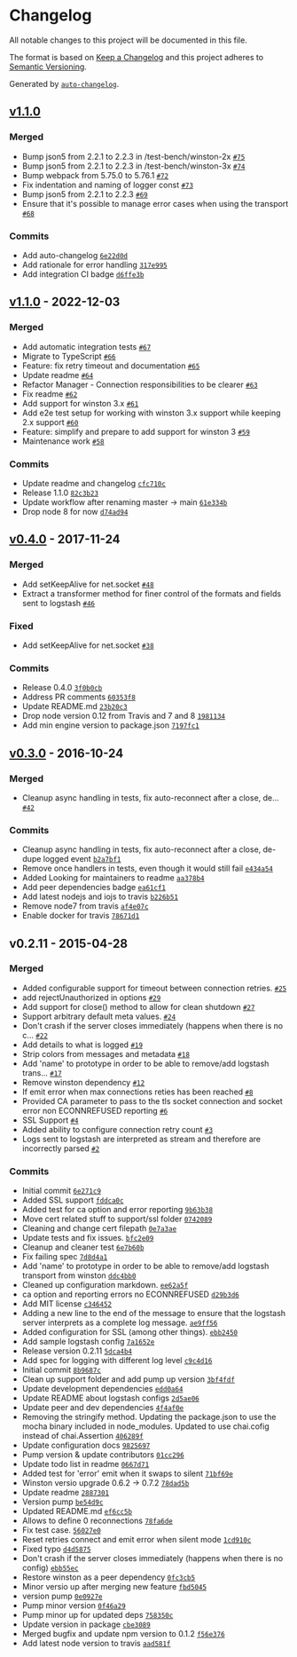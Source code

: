 # Changelog

All notable changes to this project will be documented in this file.

The format is based on [Keep a Changelog](https://keepachangelog.com/en/1.0.0/)
and this project adheres to [Semantic Versioning](https://semver.org/spec/v2.0.0.html).

Generated by [`auto-changelog`](https://github.com/CookPete/auto-changelog).

## [v1.1.0](https://github.com/jaakkos/winston-logstash/compare/v1.1.0...v1.1.0)

### Merged

- Bump json5 from 2.2.1 to 2.2.3 in /test-bench/winston-2x [`#75`](https://github.com/jaakkos/winston-logstash/pull/75)
- Bump json5 from 2.2.1 to 2.2.3 in /test-bench/winston-3x [`#74`](https://github.com/jaakkos/winston-logstash/pull/74)
- Bump webpack from 5.75.0 to 5.76.1 [`#72`](https://github.com/jaakkos/winston-logstash/pull/72)
- Fix indentation and naming of logger const [`#73`](https://github.com/jaakkos/winston-logstash/pull/73)
- Bump json5 from 2.2.1 to 2.2.3 [`#69`](https://github.com/jaakkos/winston-logstash/pull/69)
- Ensure that it's possible to manage error cases when using the transport [`#68`](https://github.com/jaakkos/winston-logstash/pull/68)

### Commits

- Add auto-changelog [`6e22d0d`](https://github.com/jaakkos/winston-logstash/commit/6e22d0da8a65a568c7b2c0cc78ed9f764a329227)
- Add rationale for error handling [`317e995`](https://github.com/jaakkos/winston-logstash/commit/317e99572cacfdac18e1e74d48ba05251ff202b3)
- Add integration CI badge [`d6ffe3b`](https://github.com/jaakkos/winston-logstash/commit/d6ffe3bf269b9e3ad77fef9bb2723e8f45cd2315)

## [v1.1.0](https://github.com/jaakkos/winston-logstash/compare/v0.4.0...v1.1.0) - 2022-12-03

### Merged

- Add automatic integration tests [`#67`](https://github.com/jaakkos/winston-logstash/pull/67)
- Migrate to TypeScript [`#66`](https://github.com/jaakkos/winston-logstash/pull/66)
- Feature: fix retry timeout and documentation [`#65`](https://github.com/jaakkos/winston-logstash/pull/65)
- Update readme [`#64`](https://github.com/jaakkos/winston-logstash/pull/64)
- Refactor Manager - Connection responsibilities to be clearer [`#63`](https://github.com/jaakkos/winston-logstash/pull/63)
- Fix readme [`#62`](https://github.com/jaakkos/winston-logstash/pull/62)
- Add support for winston 3.x [`#61`](https://github.com/jaakkos/winston-logstash/pull/61)
- Add e2e test setup for working with winston 3.x support while keeping 2.x support [`#60`](https://github.com/jaakkos/winston-logstash/pull/60)
- Feature: simplify and prepare to add support for winston 3 [`#59`](https://github.com/jaakkos/winston-logstash/pull/59)
- Maintenance work [`#58`](https://github.com/jaakkos/winston-logstash/pull/58)

### Commits

- Update readme and changelog [`cfc710c`](https://github.com/jaakkos/winston-logstash/commit/cfc710cb75a4b30666bf66b118455d737176b4f5)
- Release 1.1.0 [`82c3b23`](https://github.com/jaakkos/winston-logstash/commit/82c3b23a0ca4ae0ddb3476e5cdf94ebdc4800f16)
- Update workflow after renaming master -&gt; main [`61e334b`](https://github.com/jaakkos/winston-logstash/commit/61e334be764dec12ac6a2e95959b2d31460bb562)
- Drop node 8 for now [`d74ad94`](https://github.com/jaakkos/winston-logstash/commit/d74ad94345fb5893809c0293c449bbbca222b361)

## [v0.4.0](https://github.com/jaakkos/winston-logstash/compare/v0.3.0...v0.4.0) - 2017-11-24

### Merged

- Add setKeepAlive for net.socket [`#48`](https://github.com/jaakkos/winston-logstash/pull/48)
- Extract a transformer method for finer control of the formats and fields sent to logstash [`#46`](https://github.com/jaakkos/winston-logstash/pull/46)

### Fixed

- Add setKeepAlive for net.socket [`#38`](https://github.com/jaakkos/winston-logstash/issues/38)

### Commits

- Release 0.4.0 [`3f0b0cb`](https://github.com/jaakkos/winston-logstash/commit/3f0b0cb2056576807753354b5ba20ece074d0234)
- Address PR comments [`60353f8`](https://github.com/jaakkos/winston-logstash/commit/60353f8fcd3947ace3eb2c56bfe31d9db205b2c9)
- Update README.md [`23b20c3`](https://github.com/jaakkos/winston-logstash/commit/23b20c30f9c48a2db81b868f5122872d3bb2e854)
- Drop node version 0.12 from Travis and 7 and 8 [`1981134`](https://github.com/jaakkos/winston-logstash/commit/198113480b061746d3e91c5be9fa0a3ff3bfde68)
- Add min engine version to package.json [`7197fc1`](https://github.com/jaakkos/winston-logstash/commit/7197fc10de6b2e9a656297ec380b216570e74359)

## [v0.3.0](https://github.com/jaakkos/winston-logstash/compare/v0.2.11...v0.3.0) - 2016-10-24

### Merged

- Cleanup async handling in tests, fix auto-reconnect after a close, de… [`#42`](https://github.com/jaakkos/winston-logstash/pull/42)

### Commits

- Cleanup async handling in tests, fix auto-reconnect after a close, de-dupe logged event [`b2a7bf1`](https://github.com/jaakkos/winston-logstash/commit/b2a7bf149d18ae7963db634e89a301162f960828)
- Remove once handlers in tests, even though it would still fail [`e434a54`](https://github.com/jaakkos/winston-logstash/commit/e434a5440b60b49b2d76fbdb2e12d1bdcb62ec4c)
- Added Looking for maintainers to readme [`aa378b4`](https://github.com/jaakkos/winston-logstash/commit/aa378b490eef948a39e3c3316c080621991260a1)
- Add peer dependencies badge [`ea61cf1`](https://github.com/jaakkos/winston-logstash/commit/ea61cf1d4b2f61cb0ba0faef65a1e56c066e242b)
- Add latest nodejs and iojs to travis [`b226b51`](https://github.com/jaakkos/winston-logstash/commit/b226b514ef1ed9ddd39ce702059c1bdccc38517e)
- Remove node7 from travis [`af4e07c`](https://github.com/jaakkos/winston-logstash/commit/af4e07ca04808790696f172b7d9f2a41bc74e71f)
- Enable docker for travis [`78671d1`](https://github.com/jaakkos/winston-logstash/commit/78671d1f768e199e16d529e173863d7c285833c1)

## v0.2.11 - 2015-04-28

### Merged

- Added configurable support for timeout between connection retries. [`#25`](https://github.com/jaakkos/winston-logstash/pull/25)
- add rejectUnauthorized in options [`#29`](https://github.com/jaakkos/winston-logstash/pull/29)
- Add support for close() method to allow for clean shutdown [`#27`](https://github.com/jaakkos/winston-logstash/pull/27)
- Support arbitrary default meta values. [`#24`](https://github.com/jaakkos/winston-logstash/pull/24)
- Don't crash if the server closes immediately (happens when there is no c... [`#22`](https://github.com/jaakkos/winston-logstash/pull/22)
- Add details to what is logged [`#19`](https://github.com/jaakkos/winston-logstash/pull/19)
- Strip colors from messages and metadata [`#18`](https://github.com/jaakkos/winston-logstash/pull/18)
- Add 'name' to prototype in order to be able to remove/add logstash trans... [`#17`](https://github.com/jaakkos/winston-logstash/pull/17)
- Remove winston dependency [`#12`](https://github.com/jaakkos/winston-logstash/pull/12)
- If emit error when max connections reties has been reached [`#8`](https://github.com/jaakkos/winston-logstash/pull/8)
- Provided CA parameter to pass to the tls socket connection and socket error non ECONNREFUSED reporting [`#6`](https://github.com/jaakkos/winston-logstash/pull/6)
- SSL Support [`#4`](https://github.com/jaakkos/winston-logstash/pull/4)
- Added ability to configure connection retry count [`#3`](https://github.com/jaakkos/winston-logstash/pull/3)
- Logs sent to logstash are interpreted as stream and therefore are incorrectly parsed [`#2`](https://github.com/jaakkos/winston-logstash/pull/2)

### Commits

- Initial commit [`6e271c9`](https://github.com/jaakkos/winston-logstash/commit/6e271c9a4292ea0aa97ebd76154a7a177d5a72da)
- Added SSL support [`fddca0c`](https://github.com/jaakkos/winston-logstash/commit/fddca0cdb4b684e7f7bc801572421ce6ee644601)
- Added test for ca option and error reporting [`9b63b38`](https://github.com/jaakkos/winston-logstash/commit/9b63b384e9275d352813eabba39dc569105c3b33)
- Move cert related stuff to support/ssl folder [`0742089`](https://github.com/jaakkos/winston-logstash/commit/0742089bb2f7b460449db9ad88c47b8332e4e603)
- Cleaning and change cert filepath [`0e7a3ae`](https://github.com/jaakkos/winston-logstash/commit/0e7a3aef83dfc459e3d19eb9a7d4632c2fc71422)
- Update tests and fix issues. [`bfc2e09`](https://github.com/jaakkos/winston-logstash/commit/bfc2e092067341a48e40318e7f9bcf4d07671677)
- Cleanup and cleaner test [`6e7b60b`](https://github.com/jaakkos/winston-logstash/commit/6e7b60b9a7f223929345dd43b43a4351b3fff8a4)
- Fix failing spec [`7d8d4a1`](https://github.com/jaakkos/winston-logstash/commit/7d8d4a13a809c719d8d280a639ac519f2d946868)
- Add 'name' to prototype in order to be able to remove/add logstash transport from winston [`ddc4bb0`](https://github.com/jaakkos/winston-logstash/commit/ddc4bb08e73432669db68b86eaf61ec7c19bbcf7)
- Cleaned up configuration markdown. [`ee62a5f`](https://github.com/jaakkos/winston-logstash/commit/ee62a5face98d1e4de75b68035cc7f0fd9d6516c)
- ca option and reporting errors no ECONNREFUSED [`d29b3d6`](https://github.com/jaakkos/winston-logstash/commit/d29b3d62d03c9fa20110b2d599b4ed0898cae8d0)
- Add MIT license [`c346452`](https://github.com/jaakkos/winston-logstash/commit/c346452e118adc08840750db739db4aa8431f97e)
- Adding a new line to the end of the message to ensure that the logstash server interprets as a complete log message. [`ae9ff56`](https://github.com/jaakkos/winston-logstash/commit/ae9ff5668a774b7599e4245c02d00c8286c6cffd)
- Added configuration for SSL (among other things). [`ebb2450`](https://github.com/jaakkos/winston-logstash/commit/ebb2450a712558c4cb93fa30e4be3e9629862dcf)
- Add sample logstash config [`7a1652e`](https://github.com/jaakkos/winston-logstash/commit/7a1652e0ca33ea42b25d836c159085507f385cf5)
- Release version 0.2.11 [`5dca4b4`](https://github.com/jaakkos/winston-logstash/commit/5dca4b41347ff8ba5a28d9c6ddf949a751b5847b)
- Add spec for logging with different log level [`c9c4d16`](https://github.com/jaakkos/winston-logstash/commit/c9c4d160b47e6246d1d42427d4244157bfff5bc0)
- Initial commit [`8b9687c`](https://github.com/jaakkos/winston-logstash/commit/8b9687c1d7c9c37cccda6c269bfc44001d5b0272)
- Clean up support folder and add pump up version [`3bf4fdf`](https://github.com/jaakkos/winston-logstash/commit/3bf4fdf8e8151fa3c312da5a853f048e42b87794)
- Update development dependencies [`edd0a64`](https://github.com/jaakkos/winston-logstash/commit/edd0a644c1d74cef6fa2b6f4078dcc420b3c7240)
- Update README about logstash configs [`2d5ae06`](https://github.com/jaakkos/winston-logstash/commit/2d5ae06b5ebc28119424400fa6684b45345a28c2)
- Update peer and dev dependencies [`4f4af0e`](https://github.com/jaakkos/winston-logstash/commit/4f4af0ed82c0e9b5880b29df87754fd5a12630c7)
- Removing the stringify method.  Updating the package.json to use the mocha binary included in node_modules. Updated to use chai.cofig instead of chai.Assertion [`406289f`](https://github.com/jaakkos/winston-logstash/commit/406289f3021912e2980d91b3e51b94445a89d16e)
- Update configuration docs [`9825697`](https://github.com/jaakkos/winston-logstash/commit/9825697f498ed9976db998352db53ef61e35fd2b)
- Pump version & update contributors [`01cc296`](https://github.com/jaakkos/winston-logstash/commit/01cc296c014fa40313f0f33be68a54a6a19ae3ff)
- Update todo list in readme [`0667d71`](https://github.com/jaakkos/winston-logstash/commit/0667d714df20c046b883dfe6eb5da2d4fab947c7)
- Added test for 'error' emit when it swaps to silent [`71bf69e`](https://github.com/jaakkos/winston-logstash/commit/71bf69e576740f30f2ecb86f141ed670407aad21)
- Winston versio upgrade 0.6.2 -&gt; 0.7.2 [`78dad5b`](https://github.com/jaakkos/winston-logstash/commit/78dad5b34ba90f7841e8897274011e83ecb7ff70)
- Update readme [`2887301`](https://github.com/jaakkos/winston-logstash/commit/2887301c1f5f30b3e88e4c07371d25f98ec6c055)
- Version pump [`be54d9c`](https://github.com/jaakkos/winston-logstash/commit/be54d9c325e0ffec53bc12d57cf35f7085011ad4)
- Updated README.md [`ef6cc5b`](https://github.com/jaakkos/winston-logstash/commit/ef6cc5be585ec08236502fcf252bb466350c0edd)
- Allows to define 0 reconnections [`78fa6de`](https://github.com/jaakkos/winston-logstash/commit/78fa6de27f38fc97951647a42ab75b9dbe75f589)
- Fix test case. [`56027e0`](https://github.com/jaakkos/winston-logstash/commit/56027e0bb8f6357e4c0bcae47bf6ece816080d28)
- Reset retries connect and emit error when silent mode [`1cd910c`](https://github.com/jaakkos/winston-logstash/commit/1cd910c9170d37544a03e3a02d05aea32dfc0e83)
- Fixed typo [`d4d5875`](https://github.com/jaakkos/winston-logstash/commit/d4d5875be35b6ce4915f9150536868d185b03789)
- Don't crash if the server closes immediately (happens when there is no config) [`ebb55ec`](https://github.com/jaakkos/winston-logstash/commit/ebb55eccc4c2d5845370a66e5cbae44530e199a4)
- Restore winston as a peer dependency [`0fc3cb5`](https://github.com/jaakkos/winston-logstash/commit/0fc3cb5482d3706948b38f696fd8c05e64969f54)
- Minor versio up after merging new feature [`fbd5045`](https://github.com/jaakkos/winston-logstash/commit/fbd504592c3fe268cd00b2ea94a4c154650c27eb)
- version pump [`0e0927e`](https://github.com/jaakkos/winston-logstash/commit/0e0927e6c09ef792b7d38a19181da91c11e2fb0b)
- Pump minor version [`0f46a29`](https://github.com/jaakkos/winston-logstash/commit/0f46a29c659045697115cac6b79d03daf8fec8eb)
- Pump minor up for updated deps [`758350c`](https://github.com/jaakkos/winston-logstash/commit/758350c47b92aad8b3bcd065b8cedbfa6587f90a)
- Update version in package [`cbe3089`](https://github.com/jaakkos/winston-logstash/commit/cbe3089e9eae02c1c0db3e56cc0ef268df4c2931)
- Merged bugfix and update npm version to 0.1.2 [`f56e376`](https://github.com/jaakkos/winston-logstash/commit/f56e376d46dc116fee1aa60bc8b9efce928d835c)
- Add latest node version to travis [`aad581f`](https://github.com/jaakkos/winston-logstash/commit/aad581f00d2326e8fea8e2d7280fecb65e0ff836)
